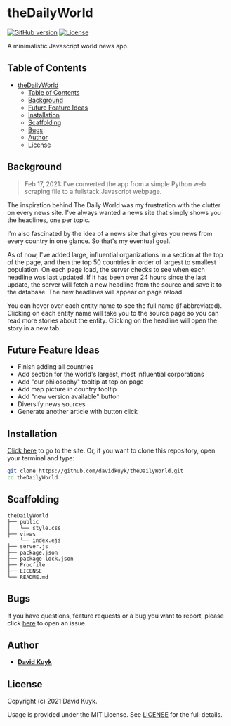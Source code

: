 # theDailyWorld

[![GitHub version](https://img.shields.io/badge/version-v1.0.0-blue.svg)](https://github.com/davidkuyk/theDailyWorld)
[![License](https://img.shields.io/github/license/davidkuyk/theDailyWorld.svg)](https://github.com/davidkuyk/theDailyWorld/blob/main/LICENSE)

A minimalistic Javascript world news app.

## Table of Contents

- [theDailyWorld](#thedailyworld)
  - [Table of Contents](#table-of-contents)
  - [Background](#background)
  - [Future Feature Ideas](#future-feature-ideas)
  - [Installation](#installation)
  - [Scaffolding](#scaffolding)
  - [Bugs](#bugs)
  - [Author](#author)
  - [License](#license)

## Background

> Feb 17, 2021: I've converted the app from a simple Python web scraping file to a fullstack Javascript webpage.

The inspiration behind The Daily World was my frustration with the clutter on every news site. I've always wanted a news site that simply shows you the headlines, one per topic.

I'm also fascinated by the idea of a news site that gives you news from every country in one glance. So that's my eventual goal.

As of now, I've added large, influential organizations in a section at the top of the page, and then the top 50 countries in order of largest to smallest population. On each page load, the server checks to see when each headline was last updated. If it has been over 24 hours since the last update, the server will fetch a new headline from the source and save it to the database. The new headlines will appear on page reload.

You can hover over each entity name to see the full name (if abbreviated). Clicking on each entity name will take you to the source page so you can read more stories about the entity. Clicking on the headline will open the story in a new tab.

## Future Feature Ideas

- Finish adding all countries
- Add section for the world's largest, most influential corporations
- Add "our philosophy" tooltip at top on page
- Add map picture in country tooltip
- Add "new version available" button
- Diversify news sources
- Generate another article with button click

## Installation

[Click here](http://theDailyWorld.herokuapp.com/) to go to the site. Or, if you want to clone this repository, open your terminal and type:

```sh
git clone https://github.com/davidkuyk/theDailyWorld.git
cd theDailyWorld
```

## Scaffolding

```text
theDailyWorld
├── public
│   └── style.css
├── views
    └── index.ejs
├── server.js
├── package.json
├── package-lock.json
├── Procfile
├── LICENSE
└── README.md
```

## Bugs

If you have questions, feature requests or a bug you want to report, please click [here](https://github.com/davidkuyk/theDailyWorld/issues) to open an issue.

## Author

- [**David Kuyk**](https://davidkuyk.github.io/)

## License

Copyright (c) 2021 David Kuyk.

Usage is provided under the MIT License. See [LICENSE](https://github.com/davidkuyk/theDailyWorld/blob/main/LICENSE) for the full details.
